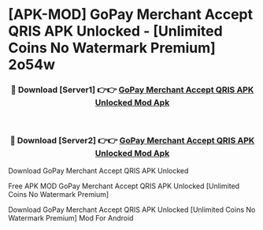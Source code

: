 # [APK-MOD] GoPay Merchant  Accept QRIS APK Unlocked - [Unlimited Coins No Watermark Premium] 2o54w



<div align="center">
<h3>🔴 Download [Server1] 👉👉 <a href="https://momento.my/?title=GoPay_Merchant__Accept_QRIS_APK_Unlocked">GoPay Merchant  Accept QRIS APK Unlocked Mod Apk</a></h3><br>

<h3>🔴 Download [Server2] 👉👉 <a href="https://momento.my/?title=GoPay_Merchant__Accept_QRIS_APK_Unlocked">GoPay Merchant  Accept QRIS APK Unlocked Mod Apk</a></h3>
</div>



Download GoPay Merchant  Accept QRIS APK Unlocked 

Free APK MOD GoPay Merchant  Accept QRIS APK Unlocked [Unlimited Coins No Watermark Premium]

Download GoPay Merchant  Accept QRIS APK Unlocked [Unlimited Coins No Watermark Premium] Mod For Android
